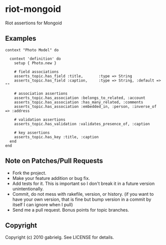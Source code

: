 # riot-mongoid

Riot assertions for Mongoid

## Examples

    context "Photo Model" do

      context 'definition' do
        setup { Photo.new }
        
        # field associations
        asserts_topic.has_field :title,       :type => String
        asserts_topic.has_field :caption,     :type => String, :default => ""

        # association assertions
        asserts_topic.has_association :belongs_to_related, :account
        asserts_topic.has_association :has_many_related, :comments
        asserts_topic.has_association :embedded_in, :person, :inverse_of => :address
        
        # validation assertions
        asserts_topic.has_validation :validates_presence_of, :caption
        
        # key assertions
        asserts_topic.has_key :title, :caption
      end
    end
    

## Note on Patches/Pull Requests
 
* Fork the project.
* Make your feature addition or bug fix.
* Add tests for it. This is important so I don't break it in a
  future version unintentionally.
* Commit, do not mess with rakefile, version, or history.
  (if you want to have your own version, that is fine but bump version in a commit by itself I can ignore when I pull)
* Send me a pull request. Bonus points for topic branches.

## Copyright

Copyright (c) 2010 gabrielg. See LICENSE for details.
